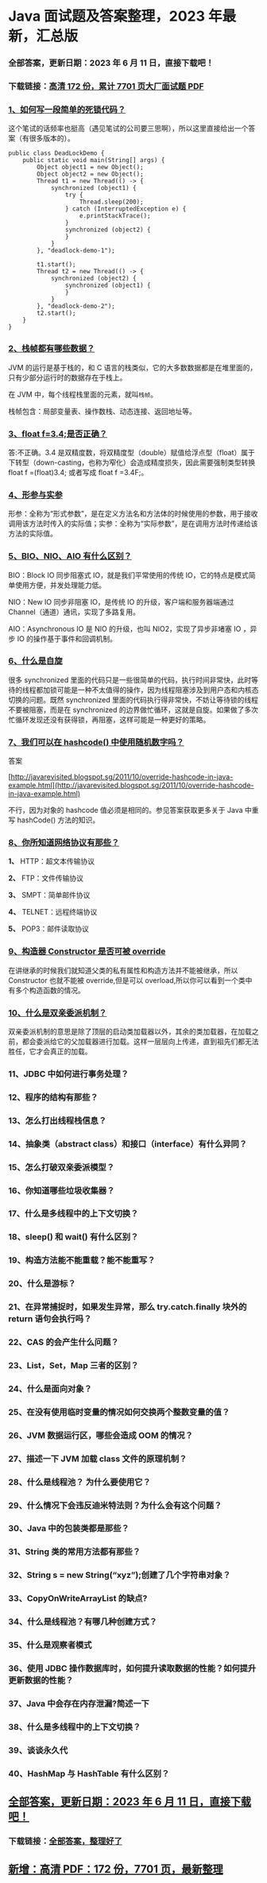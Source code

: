 # Java 面试题及答案整理，2023 年最新，汇总版

### 全部答案，更新日期：2023 年 6 月 11 日，直接下载吧！

### 下载链接：[高清 172 份，累计 7701 页大厂面试题 PDF](https://gitlab.gaorta.com/devteam/learning-journey/study-materials-collection/-/tree/master/docs/index.md)

### [1、如何写一段简单的死锁代码？](https://gitlab.gaorta.com/devteam/learning-journey/study-materials-collection/-/tree/master/docs/Java/Java面试题及答案整理，2021年最新，汇总版.md#1如何写一段简单的死锁代码)

这个笔试的话频率也挺高（遇见笔试的公司要三思啊），所以这里直接给出一个答案（有很多版本的）。

```
public class DeadLockDemo {
    public static void main(String[] args) {
        Object object1 = new Object();
        Object object2 = new Object();
        Thread t1 = new Thread(() -> {
            synchronized (object1) {
                try {
                    Thread.sleep(200);
                } catch (InterruptedException e) {
                    e.printStackTrace();
                }
                synchronized (object2) {
                }
            }
        }, "deadlock-demo-1");

        t1.start();
        Thread t2 = new Thread(() -> {
            synchronized (object2) {
                synchronized (object1) {
                }
            }
        }, "deadlock-demo-2");
        t2.start();
    }
}
```

### [2、栈帧都有哪些数据？](https://gitlab.gaorta.com/devteam/learning-journey/study-materials-collection/-/tree/master/docs/Java/Java面试题及答案整理，2021年最新，汇总版.md#2栈帧都有哪些数据)

JVM 的运行是基于栈的，和 C 语言的栈类似，它的大多数数据都是在堆里面的，只有少部分运行时的数据存在于栈上。

在 JVM 中，每个线程栈里面的元素，就叫`栈帧`。

栈帧包含：局部变量表、操作数栈、动态连接、返回地址等。

### [3、float f=3.4;是否正确？](https://gitlab.gaorta.com/devteam/learning-journey/study-materials-collection/-/tree/master/docs/Java/Java面试题及答案整理，2021年最新，汇总版.md#3float-f=34;是否正确)

答:不正确。3.4 是双精度数，将双精度型（double）赋值给浮点型（float）属于下转型（down-casting，也称为窄化）会造成精度损失，因此需要强制类型转换 float f =(float)3.4; 或者写成 float f =3.4F;。

### [4、形参与实参](https://gitlab.gaorta.com/devteam/learning-journey/study-materials-collection/-/tree/master/docs/Java/Java面试题及答案整理，2021年最新，汇总版.md#4形参与实参)

形参：全称为“形式参数”，是在定义方法名和方法体的时候使用的参数，用于接收调用该方法时传入的实际值；实参：全称为“实际参数”，是在调用方法时传递给该方法的实际值。

### [5、BIO、NIO、AIO 有什么区别？](https://gitlab.gaorta.com/devteam/learning-journey/study-materials-collection/-/tree/master/docs/Java/Java面试题及答案整理，2021年最新，汇总版.md#5bionioaio-有什么区别)

BIO：Block IO 同步阻塞式 IO，就是我们平常使用的传统 IO，它的特点是模式简单使用方便，并发处理能力低。

NIO：New IO 同步非阻塞 IO，是传统 IO 的升级，客户端和服务器端通过 Channel（通道）通讯，实现了多路复用。

AIO：Asynchronous IO 是 NIO 的升级，也叫 NIO2，实现了异步非堵塞 IO ，异步 IO 的操作基于事件和回调机制。

### [6、什么是自旋](https://gitlab.gaorta.com/devteam/learning-journey/study-materials-collection/-/tree/master/docs/Java/Java面试题及答案整理，2021年最新，汇总版.md#6什么是自旋)

很多 synchronized 里面的代码只是一些很简单的代码，执行时间非常快，此时等待的线程都加锁可能是一种不太值得的操作，因为线程阻塞涉及到用户态和内核态切换的问题。既然 synchronized 里面的代码执行得非常快，不妨让等待锁的线程不要被阻塞，而是在 synchronized 的边界做忙循环，这就是自旋。如果做了多次忙循环发现还没有获得锁，再阻塞，这样可能是一种更好的策略。

### [7、我们可以在 hashcode() 中使用随机数字吗？](https://gitlab.gaorta.com/devteam/learning-journey/study-materials-collection/-/tree/master/docs/Java/Java面试题及答案整理，2021年最新，汇总版.md#7我们可以在-hashcode-中使用随机数字吗)

答案

[http://javarevisited.blogspot.sg/2011/10/override-hashcode-in-java-example.html](http://javarevisited.blogspot.sg/2011/10/override-hashcode-in-java-example.html)

不行，因为对象的 hashcode 值必须是相同的。参见答案获取更多关于 Java 中重写 hashCode() 方法的知识。

### [8、你所知道网络协议有那些？](https://gitlab.gaorta.com/devteam/learning-journey/study-materials-collection/-/tree/master/docs/Java/Java面试题及答案整理，2021年最新，汇总版.md#8你所知道网络协议有那些)

**1、** HTTP：超文本传输协议

**2、** FTP：文件传输协议

**3、** SMPT：简单邮件协议

**4、** TELNET：远程终端协议

**5、** POP3：邮件读取协议

### [9、构造器 Constructor 是否可被 override](https://gitlab.gaorta.com/devteam/learning-journey/study-materials-collection/-/tree/master/docs/Java/Java面试题及答案整理，2021年最新，汇总版.md#9构造器constructor是否可被override)

在讲继承的时候我们就知道父类的私有属性和构造方法并不能被继承，所以 Constructor 也就不能被 override,但是可以 overload,所以你可以看到一个类中有多个构造函数的情况。

### [10、什么是双亲委派机制？](https://gitlab.gaorta.com/devteam/learning-journey/study-materials-collection/-/tree/master/docs/Java/Java面试题及答案整理，2021年最新，汇总版.md#10什么是双亲委派机制)

双亲委派机制的意思是除了顶层的启动类加载器以外，其余的类加载器，在加载之前，都会委派给它的父加载器进行加载。这样一层层向上传递，直到祖先们都无法胜任，它才会真正的加载。

### 11、JDBC 中如何进行事务处理？

### 12、程序的结构有那些？

### 13、怎么打出线程栈信息？

### 14、抽象类（abstract class）和接口（interface）有什么异同？

### 15、怎么打破双亲委派模型？

### 16、你知道哪些垃圾收集器？

### 17、什么是多线程中的上下文切换？

### 18、sleep() 和 wait() 有什么区别？

### 19、构造方法能不能重载？能不能重写？

### 20、什么是游标？

### 21、在异常捕捉时，如果发生异常，那么 try.catch.finally 块外的 return 语句会执行吗？

### 22、CAS 的会产生什么问题？

### 23、List，Set，Map 三者的区别？

### 24、什么是面向对象？

### 25、在没有使用临时变量的情况如何交换两个整数变量的值？

### 26、JVM 数据运行区，哪些会造成 OOM 的情况？

### 27、描述一下 JVM 加载 class 文件的原理机制？

### 28、什么是线程池？ 为什么要使用它？

### 29、什么情况下会违反迪米特法则？为什么会有这个问题？

### 30、Java 中的包装类都是那些？

### 31、String 类的常用方法都有那些？

### 32、String s = new String(“xyz”);创建了几个字符串对象？

### 33、CopyOnWriteArrayList 的缺点?

### 34、什么是线程池？有哪几种创建方式？

### 35、什么是观察者模式

### 36、使用 JDBC 操作数据库时，如何提升读取数据的性能？如何提升更新数据的性能？

### 37、Java 中会存在内存泄漏?简述一下

### 38、什么是多线程中的上下文切换？

### 39、谈谈永久代

### 40、HashMap 与 HashTable 有什么区别？

## [全部答案，更新日期：2023 年 6 月 11 日，直接下载吧！](https://gitlab.gaorta.com/devteam/learning-journey/study-materials-collection/-/tree/master/docs/daan.md)

### 下载链接：[全部答案，整理好了](https://gitlab.gaorta.com/devteam/learning-journey/study-materials-collection/-/tree/master/docs/daan.md)

## [新增：高清 PDF：172 份，7701 页，最新整理](https://gitlab.gaorta.com/devteam/learning-journey/study-materials-collection/-/tree/master/docs/daan.md)
